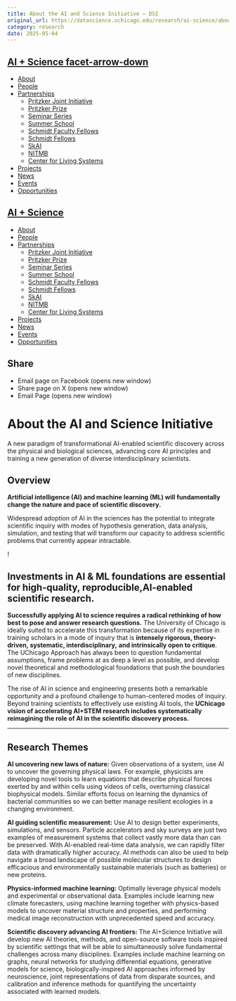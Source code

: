 ```yaml
---
title: About the AI and Science Initiative – DSI
original_url: https://datascience.uchicago.edu/research/ai-science/about-the-ai-and-science-initiative
category: research
date: 2025-05-04
---
```


## [AI + Science facet-arrow-down](https://datascience.uchicago.edu/research/ai-science/)

* [About](https://datascience.uchicago.edu/research/ai-science/about-the-ai-and-science-initiative/)
* [People](https://datascience.uchicago.edu/research/ai-science/people/)
* [Partnerships](https://datascience.uchicago.edu/research/ai-science/partnerships/)
  * [Pritzker Joint Initiative](https://datascience.uchicago.edu/research/ai-science/partnerships/pritzker-aiscience-joint-initiative-with-caltech/)
  * [Pritzker Prize](https://datascience.uchicago.edu/research/ai-science/partnerships/pritzker-prize/)
  * [Seminar Series](https://datascience.uchicago.edu/research/ai-science/partnerships/seminar-series/)
  * [Summer School](https://datascience.uchicago.edu/research/ai-science/partnerships/summer-school/)
  * [Schmidt Faculty Fellows](https://datascience.uchicago.edu/research/ai-science/partnerships/schmidt-faculty-fellows/)
  * [Schmidt Fellows](https://datascience.uchicago.edu/research/ai-science/partnerships/schmidt-fellows/)
  * [SkAI](https://datascience.uchicago.edu/research/ai-science-2/partnerships/skai/)
  * [NITMB](https://datascience.uchicago.edu/research/ai-science/partnerships/nitmb/)
  * [Center for Living Systems](https://datascience.uchicago.edu/research/ai-science/partnerships/center-for-living-systems/)
* [Projects](https://datascience.uchicago.edu/research/ai-science/projects/)
* [News](https://datascience.uchicago.edu/research/ai-science/news/)
* [Events](https://datascience.uchicago.edu/research/ai-science/events/)
* [Opportunities](https://datascience.uchicago.edu/research/ai-science/opportunities/)

## [AI + Science](https://datascience.uchicago.edu/research/ai-science/)

* [About](https://datascience.uchicago.edu/research/ai-science/about-the-ai-and-science-initiative/)
* [People](https://datascience.uchicago.edu/research/ai-science/people/)
* [Partnerships](https://datascience.uchicago.edu/research/ai-science/partnerships/)
  * [Pritzker Joint Initiative](https://datascience.uchicago.edu/research/ai-science/partnerships/pritzker-aiscience-joint-initiative-with-caltech/)
  * [Pritzker Prize](https://datascience.uchicago.edu/research/ai-science/partnerships/pritzker-prize/)
  * [Seminar Series](https://datascience.uchicago.edu/research/ai-science/partnerships/seminar-series/)
  * [Summer School](https://datascience.uchicago.edu/research/ai-science/partnerships/summer-school/)
  * [Schmidt Faculty Fellows](https://datascience.uchicago.edu/research/ai-science/partnerships/schmidt-faculty-fellows/)
  * [Schmidt Fellows](https://datascience.uchicago.edu/research/ai-science/partnerships/schmidt-fellows/)
  * [SkAI](https://datascience.uchicago.edu/research/ai-science-2/partnerships/skai/)
  * [NITMB](https://datascience.uchicago.edu/research/ai-science/partnerships/nitmb/)
  * [Center for Living Systems](https://datascience.uchicago.edu/research/ai-science/partnerships/center-for-living-systems/)
* [Projects](https://datascience.uchicago.edu/research/ai-science/projects/)
* [News](https://datascience.uchicago.edu/research/ai-science/news/)
* [Events](https://datascience.uchicago.edu/research/ai-science/events/)
* [Opportunities](https://datascience.uchicago.edu/research/ai-science/opportunities/)

## Share

* Email page on Facebook (opens new window)
* Share page on X (opens new window)
* Email Page (opens new window)

<!-- Table-like structure detected -->

# About the AI and Science Initiative

A new paradigm of transformational AI-enabled scientific discovery across the physical and biological sciences, advancing core AI principles and training a new generation of diverse interdisciplinary scientists.

## Overview

**Artificial intelligence (AI) and machine learning (ML) will fundamentally change the nature and pace of scientific discovery.**

Widespread adoption of AI in the sciences has the potential to integrate scientific inquiry with modes of hypothesis generation, data analysis, simulation, and testing that will transform our capacity to address scientific problems that currently appear intractable.

!

## Investments in AI & ML foundations are essential for high-quality, reproducible,AI-enabled scientific research.

**Successfully applying AI to science requires a radical rethinking of how best to pose and answer research questions.** The University of Chicago is ideally suited to accelerate this transformation because of its expertise in training scholars in a mode of inquiry that is **intensely rigorous, theory-driven, systematic, interdisciplinary,** **and intrinsically open to critique**. The UChicago Approach has always been to question fundamental assumptions, frame problems at as deep a level as possible, and develop novel theoretical and methodological foundations that push the boundaries of new disciplines.

The rise of AI in science and engineering presents both a remarkable opportunity and a profound challenge to human-centered modes of inquiry. Beyond training scientists to effectively use existing AI tools, the **UChicago vision of accelerating AI+STEM research includes systematically reimagining the role of AI in the scientific discovery process.**

---

## Research Themes

**AI uncovering new laws of nature:** Given observations of a system, use AI to uncover the governing physical laws. For example, physicists are developing novel tools to learn equations that describe physical forces exerted by and within cells using videos of cells, overturning classical biophysical models. Similar efforts focus on learning the dynamics of bacterial communities so we can better manage resilient ecologies in a changing environment.

**AI guiding scientific measurement:** Use AI to design better experiments, simulations, and sensors. Particle accelerators and sky surveys are just two examples of measurement systems that collect vastly more data than can be preserved. With AI-enabled real-time data analysis, we can rapidly filter data with dramatically higher accuracy. AI methods can also be used to help navigate a broad landscape of possible molecular structures to design efficacious and environmentally sustainable materials (such as batteries) or new proteins.

**Physics-informed machine learning:** Optimally leverage physical models and experimental or observational data. Examples include learning new climate forecasters, using machine learning together with physics-based models to uncover material structure and properties, and performing medical image reconstruction with unprecedented speed and accuracy.

**Scientific discovery advancing AI frontiers:** The AI+Science Initiative will develop new AI theories, methods, and open-source software tools inspired by scientific settings that will be able to simultaneously solve fundamental challenges across many disciplines. Examples include machine learning on graphs, neural networks for studying differential equations, generative models for science, biologically-inspired AI approaches informed by neuroscience, joint representations of data from disparate sources, and calibration and inference methods for quantifying the uncertainty associated with learned models.